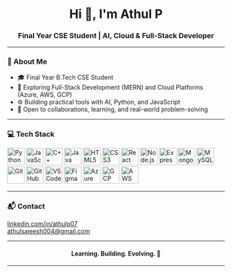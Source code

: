 <h1 align="center">Hi 👋, I'm Athul P</h1>
<h3 align="center">Final Year CSE Student | AI, Cloud & Full-Stack Developer</h3>

---

### 🧠 About Me

- 🎓 Final Year B.Tech CSE Student  
- 🌱 Exploring Full-Stack Development (MERN) and Cloud Platforms (Azure, AWS, GCP)  
- ⚙️ Building practical tools with AI, Python, and JavaScript  
- 🤝 Open to collaborations, learning, and real-world problem-solving  

---

### 💻 Tech Stack

<p align="left">
  <!-- Languages -->
  <img src="https://cdn.jsdelivr.net/gh/devicons/devicon/icons/python/python-original.svg" width="40" alt="Python" />
  <img src="https://cdn.jsdelivr.net/gh/devicons/devicon/icons/javascript/javascript-original.svg" width="40" alt="JavaScript" />
  <img src="https://cdn.jsdelivr.net/gh/devicons/devicon/icons/cplusplus/cplusplus-original.svg" width="40" alt="C++" />
  <img src="https://cdn.jsdelivr.net/gh/devicons/devicon/icons/java/java-original.svg" width="40" alt="Java" />
  <img src="https://cdn.jsdelivr.net/gh/devicons/devicon/icons/html5/html5-original.svg" width="40" alt="HTML5" />
  <img src="https://cdn.jsdelivr.net/gh/devicons/devicon/icons/css3/css3-original.svg" width="40" alt="CSS3" />

  <!-- Frameworks -->
  <img src="https://cdn.jsdelivr.net/gh/devicons/devicon/icons/react/react-original.svg" width="40" alt="React" />
  <img src="https://cdn.jsdelivr.net/gh/devicons/devicon/icons/nodejs/nodejs-original.svg" width="40" alt="Node.js" />
  <img src="https://cdn.jsdelivr.net/gh/devicons/devicon/icons/express/express-original.svg" width="40" alt="Express.js" />

  <!-- Databases -->
  <img src="https://cdn.jsdelivr.net/gh/devicons/devicon/icons/mongodb/mongodb-original.svg" width="40" alt="MongoDB" />
  <img src="https://cdn.jsdelivr.net/gh/devicons/devicon/icons/mysql/mysql-original.svg" width="40" alt="MySQL" />

  <!-- Tools -->
  <img src="https://cdn.jsdelivr.net/gh/devicons/devicon/icons/git/git-original.svg" width="40" alt="Git" />
  <img src="https://cdn.jsdelivr.net/gh/devicons/devicon/icons/github/github-original.svg" width="40" alt="GitHub" />
  <img src="https://cdn.jsdelivr.net/gh/devicons/devicon/icons/vscode/vscode-original.svg" width="40" alt="VS Code" />
  <img src="https://cdn.jsdelivr.net/gh/devicons/devicon/icons/figma/figma-original.svg" width="40" alt="Figma" />

  <!-- Cloud -->
  <img src="https://cdn.jsdelivr.net/gh/devicons/devicon/icons/azure/azure-original.svg" width="40" alt="Azure" />
  <img src="https://cdn.jsdelivr.net/gh/devicons/devicon/icons/googlecloud/googlecloud-original.svg" width="40" alt="GCP" />
  <img src="https://img.icons8.com/color/48/000000/amazon-web-services.png" width="40" alt="AWS" />
</p>

---

### 📬 Contact

<p align="left">
  <a href="https://www.linkedin.com/in/athulp07" target="_blank">linkedin.com/in/athulp07</a><br>
  <a href="mailto:athulsajeesh004@gmail.com">athulsajeesh004@gmail.com</a>
</p>

---

<h4 align="center"><strong>Learning. Building. Evolving. 🚀</strong></h4>

---
